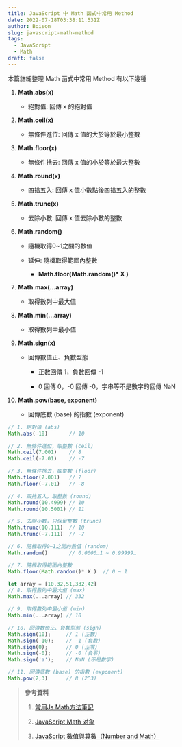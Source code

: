 ```yaml
---
title: JavaScript 中 Math 函式中常用 Method
date: 2022-07-18T03:38:11.531Z
author: Boison
slug: javascript-math-method
tags:
  - JavaScript
  - Math
draft: false
---
```

本篇詳細整理 Math 函式中常用 Method 有以下幾種

 1. **Math.abs(x)**

    *  絕對值: 回傳 x 的絕對值

 2. **Math.ceil(x)**

    *  無條件進位: 回傳 x 值的大於等於最小整數

 3. **Math.floor(x)**

    * 無條件捨去: 回傳 x 值的小於等於最大整數

 4. **Math.round(x)**

    * 四捨五入: 回傳 x 值小數點後四捨五入的整數

 5. **Math.trunc(x)**

    * 去除小數: 回傳 x 值去除小數的整數

 6. **Math.random()**

    * 隨機取得0\~1之間的數值

    * 延伸: 隨機取得範圍內整數

      * **Math.floor(Math.random()\* X )**

 7. **Math.max(...array)**

    * 取得數列中最大值

 8. **Math.min(...array)**

    * 取得數列中最小值

 9. **Math.sign(x)**

    * 回傳數值正、負數型態

      * 正數回傳 1，負數回傳 -1

      * 0 回傳 0，-0 回傳 -0，字串等不是數字的回傳 NaN

10. **Math.pow(base, exponent)**

    * 回傳底數 (base) 的指數 (exponent)

```javascript
// 1. 絕對值 (abs)
Math.abs(-10)       // 10

// 2. 無條件進位，取整數 (ceil)
Math.ceil(7.001)    // 8
Math.ceil(-7.01)    // -7

// 3. 無條件捨去，取整數 (floor)
Math.floor(7.001)   // 7
Math.floor(-7.01)   // -8 

// 4. 四捨五入，取整數 (round)
Math.round(10.4999) // 10
Math.round(10.5001) // 11

// 5. 去除小數，只保留整數 (trunc)
Math.trunc(10.111)  // 10
Math.trunc(-7.111)  // -7

// 6. 隨機取得0~1之間的數值 (random)
Math.random()       // 0.0000…1 ~ 0.99999…

// 7. 隨機取得範圍內整數
Math.floor(Math.random()* X )  // 0 ~ 1

let array = [10,32,51,332,42]
// 8. 取得數列中最大值 (max)
Math.max(...array) // 332

// 9. 取得數列中最小值 (min)
Math.min(...array) // 10

// 10. 回傳數值正、負數型態 (sign)
Math.sign(10);     // 1 (正數)
Math.sign(-10);    // -1 (負數)
Math.sign(0);      // 0 (正零)
Math.sign(-0);     // -0 (負零)
Math.sign('a');    // NaN (不是數字)

// 11. 回傳底數 (base) 的指數 (exponent)
Math.pow(2,3)      // 8 (2^3)
```

> **參考資料**
>
> 1. [常用Js Math方法筆記](https://medium.com/%E6%82%A0%E9%81%8A%E9%AD%9A%E4%B8%96%E7%9A%84%E8%87%AA%E5%8B%95%E5%8C%96%E7%AD%86%E8%A8%98/%E5%B8%B8%E7%94%A8js-math%E6%96%B9%E6%B3%95%E7%AD%86%E8%A8%98-7effa5967d44)
>
> 2. [JavaScript Math 对象](https://www.runoob.com/jsref/jsref-obj-math.html)
>
> 3. [JavaScript 數值與算數（Number and Math）](https://pjchender.dev/javascript/js-number-math/)